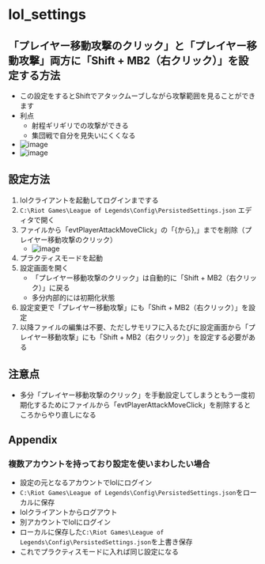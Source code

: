 # lol_settings

## 「プレイヤー移動攻撃のクリック」と「プレイヤー移動攻撃」両方に「Shift + MB2（右クリック）」を設定する方法
- この設定をするとShiftでアタックムーブしながら攻撃範囲を見ることができます
- 利点
    - 射程ギリギリでの攻撃ができる
    - 集団戦で自分を見失いにくくなる
- ![image](https://github.com/user-attachments/assets/e87e3b71-158f-4ce3-8712-97a4f413caa5)
- ![image](https://github.com/user-attachments/assets/616cf9d0-0fde-466d-b717-6213bf1a7189)

## 設定方法
1. lolクライアントを起動してログインまでする
2. `C:\Riot Games\League of Legends\Config\PersistedSettings.json` エディタで開く
3. ファイルから「evtPlayerAttackMoveClick」の「{から},」までを削除（プレイヤー移動攻撃のクリック）
    - ![image](https://github.com/user-attachments/assets/f7230765-6214-4b26-bae1-8ac24640b1d4)
4. プラクティスモードを起動
5. 設定画面を開く
    - 「プレイヤー移動攻撃のクリック」は自動的に「Shift + MB2（右クリック）」に戻る
    - 多分内部的には初期化状態
6. 設定変更で「プレイヤー移動攻撃」にも「Shift + MB2（右クリック）」を設定
7. 以降ファイルの編集は不要、ただしサモリフに入るたびに設定画面から「プレイヤー移動攻撃」にも「Shift + MB2（右クリック）」を設定する必要がある

## 注意点
- 多分「プレイヤー移動攻撃のクリック」を手動設定してしまうともう一度初期化するためにファイルから「evtPlayerAttackMoveClick」を削除するところからやり直しになる

## Appendix

### 複数アカウントを持っており設定を使いまわしたい場合
- 設定の元となるアカウントでlolにログイン
- `C:\Riot Games\League of Legends\Config\PersistedSettings.json`をローカルに保存
- lolクライアントからログアウト
- 別アカウントでlolにログイン
- ローカルに保存した`C:\Riot Games\League of Legends\Config\PersistedSettings.json`を上書き保存
- これでプラクティスモードに入れば同じ設定になる
